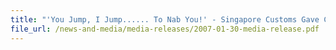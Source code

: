 ```yaml
---
title: "'You Jump, I Jump...... To Nab You!' - Singapore Customs Gave Chase at Sea, Four Arrested and Over 36,000 Packets Duty-Unpaid Cigarettes Seized"
file_url: /news-and-media/media-releases/2007-01-30-media-release.pdf
---
```

